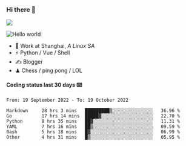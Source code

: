 ### Hi there 👋
![](https://komarev.com/ghpvc/?username=Xuhandsome)


<img src="https://github-readme-stats.vercel.app/api?username=XuHandsome&show_icons=true&theme=merko" alt="Hello world">

<br/>

- 🍻  Work at Shanghai, _A Linux SA_
- ⚡  Python / Vue / Shell
- ✍️  Blogger
- ♟  Chess / ping pong / LOL

#### Coding status last 30 days ⌨️

<!--START_SECTION:waka-->

```text
From: 19 September 2022 - To: 19 October 2022

Markdown     28 hrs 3 mins   █████████▒░░░░░░░░░░░░░░░   36.96 %
Go           17 hrs 14 mins  █████▓░░░░░░░░░░░░░░░░░░░   22.70 %
Python       8 hrs 35 mins   ██▓░░░░░░░░░░░░░░░░░░░░░░   11.31 %
YAML         7 hrs 16 mins   ██▒░░░░░░░░░░░░░░░░░░░░░░   09.59 %
Bash         5 hrs 18 mins   █▓░░░░░░░░░░░░░░░░░░░░░░░   06.99 %
Other        4 hrs 31 mins   █▒░░░░░░░░░░░░░░░░░░░░░░░   05.95 %
```

<!--END_SECTION:waka-->
